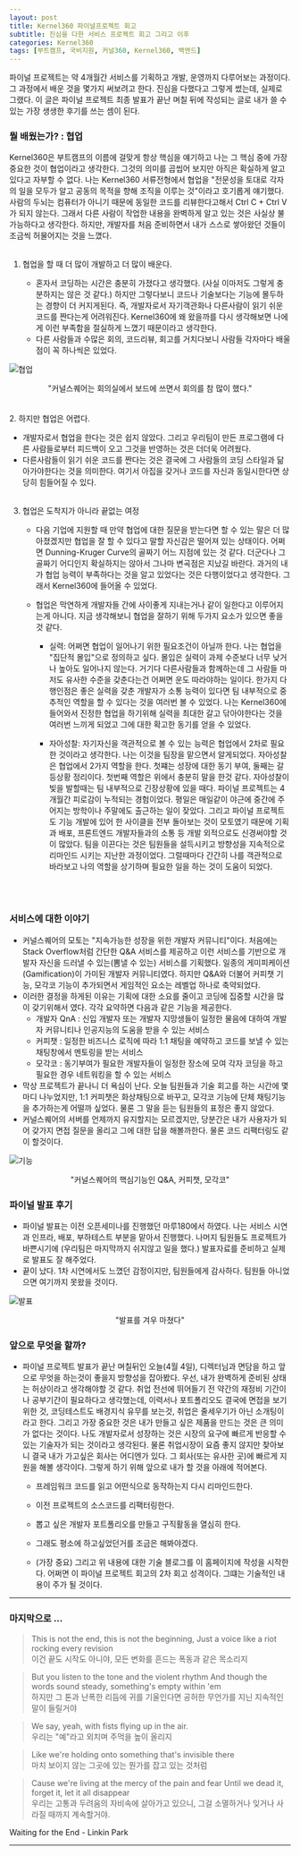 ```yaml
---
layout: post
title: Kernel360 파이널프로젝트 회고
subtitle: 진심을 다한 서비스 프로젝트 회고 그리고 이후
categories: Kernel360
tags: [부트캠프, 국비지원, 커널360, Kernel360, 백엔드]
---
```


파이널 프로젝트는 약 4개월간 서비스를 기획하고 개발, 운영까지 다루어보는 과정이다. 그 과정에서 배운 것을 몇가지 써보려고 한다. 진심을 다했다고 그렇게 썼는데, 실제로 그랬다. 이 글은 파이널 프로젝트 최종 발표가 끝난 며칠 뒤에 작성되는 글로 내가 쓸 수 있는 가장 생생한 후기를 쓰는 셈이 된다.

### 뭘 배웠는가? : 협업

Kernel360은 부트캠프의 이름에 걸맞게 항상 핵심을 얘기하고 나는 그 핵심 중에 가장 중요한 것이 협업이라고 생각한다. 그것의 의미를 곱씹어 보지만 아직은 확실하게 알고있다고 자부할 수 없다. 나는 Kernel360 서류전형에서 협업을 "전문성을 토대로 각자의 일을 모두가 알고 공동의 목적을 향해 조직을 이루는 것"이라고 호기롭게 얘기했다. 사람의 두뇌는 컴퓨터가 아니기 때문에 동일한 코드를 리뷰한다고해서 Ctrl C + Ctrl V가 되지 않는다. 그래서 다른 사람이 작업한 내용을 완벽하게 알고 있는 것은 사실상 불가능하다고 생각한다. 하지만, 개발자를 처음 준비하면서 내가 스스로 쌓아왔던 것들이 조금씩 허물어지는 것을 느꼈다.
<br><br>

1. 협업을 할 때 더 많이 개발하고 더 많이 배운다.

   - 혼자서 코딩하는 시간은 충분히 가졌다고 생각했다. (사실 이마저도 그렇게 충분하지는 않은 것 같다.) 하지만 그렇다보니 코드나 기술보다는 기능에 몰두하는 경향이 더 커지게된다. 즉, 개발자로서 자기객관화나 다른사람이 읽기 쉬운 코드를 짠다는게 어려워진다. Kernel360에 왜 왔을까를 다시 생각해보면 나에게 이런 부족함을 절실하게 느꼈기 때문이라고 생각한다.
   - 다른 사람들과 수많은 회의, 코드리뷰, 회고를 거치다보니 사람들 각자마다 배울점이 꼭 하나씩은 있었다.

![협업](/assets/images/finalproject_cooperation.png)

<center>"커널스퀘어는 회의실에서 보드에 쓰면서 회의를 참 많이 했다."</center>
<br><br>
2. 하지만 협업은 어렵다.

- 개발자로서 협업을 한다는 것은 쉽지 않았다. 그리고 우리팀이 만든 프로그램에 다른 사람들로부터 피드백이 오고 그것을 반영하는 것은 더더욱 어려웠다.
- 다른사람들이 읽기 쉬운 코드를 짠다는 것은 결국에 그 사람들의 코딩 스타일과 닮아가야한다는 것을 의미한다. 여기서 아집을 갖거나 코드를 자신과 동일시한다면 상당히 힘들어질 수 있다.
  <br><br>

3.  협업은 도착지가 아니라 끝없는 여정

    - 다음 기업에 지원할 때 만약 협업에 대한 질문을 받는다면 할 수 있는 말은 더 많아졌겠지만 협업을 잘 할 수 있다고 말할 자신감은 떨어져 있는 상태이다. 어쩌면 Dunning-Kruger Curve의 골짜기 어느 지점에 있는 것 같다. 더군다나 그 골짜기 어디인지 확실하지는 않아서 그나마 변곡점은 지났길 바란다. 과거의 내가 협업 능력이 부족하다는 것을 알고 있었다는 것은 다행이었다고 생각한다. 그래서 Kernel360에 들어올 수 있었다.

    - 협업은 막연하게 개발자들 간에 사이좋게 지내는거나 같이 일한다고 이루어지는게 아니다. 지금 생각해보니 협업을 잘하기 위해 두가지 요소가 있으면 좋을 것 같다.

      - 실력: 어쩌면 협업이 일어나기 위한 필요조건이 아닐까 한다. 나는 협업을 "집단적 몰입"으로 정의하고 싶다. 몰입은 실력이 과제 수준보다 너무 낮거나 높아도 일어나지 않는다. 거기다 다른사람들과 함께하는데 그 사람들 마저도 유사한 수준을 갖춘다는건 어쩌면 운도 따라야하는 일이다. 한가지 다행인점은 좋은 실력을 갖춘 개발자가 소통 능력이 있다면 팀 내부적으로 중추적인 역할을 할 수 있다는 것을 여러번 볼 수 있었다. 나는 Kernel360에 들어와서 진정한 협업을 하기위해 실력을 최대한 갈고 닦아야한다는 것을 여러번 느끼게 되었고 그에 대한 확고한 동기를 얻을 수 있었다.

      - 자아성찰: 자기자신을 객관적으로 볼 수 있는 능력은 협업에서 2차로 필요한 것이라고 생각한다. 나는 이것을 팀장을 맡으면서 알게되었다. 자아성찰은 협업에서 2가지 역할을 한다. 첫쨰는 성장에 대한 동기 부여, 둘째는 갈등상황 정리이다. 첫번째 역할은 위에서 충분히 말을 한것 같다. 자아성찰이 빛을 발할때는 팀 내부적으로 긴장상황에 있을 때다. 파이널 프로젝트는 4개월간 피로감이 누적되는 경험이었다. 평일은 매일같이 야근에 중간에 주어지는 방학이나 주말에도 출근하는 일이 잦았다. 그리고 파이널 프로젝트도 기능 개발에 있어 한 사이클을 전부 돌아보는 것이 모토였기 때문에 기획과 배포, 프론트엔드 개발자들과의 소통 등 개발 외적으로도 신경써야할 것이 많았다. 팀을 이끈다는 것은 팀원들을 설득시키고 방향성을 지속적으로 리마인드 시키는 지난한 과정이었다. 그럴때마다 간간히 나를 객관적으로 바라보고 나의 역할을 상기하며 필요한 일을 하는 것이 도움이 되었다.

      <br><br>

### 서비스에 대한 이야기

- 커널스퀘어의 모토는 "지속가능한 성장을 위한 개발자 커뮤니티"이다. 처음에는 Stack Overflow처럼 간단한 Q&A 서비스를 제공하고 이런 서비스를 기반으로 개발자 자신을 드러낼 수 있는(뽐낼 수 있는) 서비스를 기획했다. 일종의 게미피케이션(Gamification)이 가미된 개발자 커뮤니티였다. 하지만 Q&A와 더불어 커피챗 기능, 모각코 기능이 추가되면서 게임적인 요소는 레벨업 하나로 축약되었다.
- 이러한 결정을 하게된 이유는 기획에 대한 소요를 줄이고 코딩에 집중할 시간을 많이 갖기위해서 였다. 각각 요약하면 다음과 같은 기능을 제공한다.
  - 개발자 QnA : 신입 개발자 또는 개발자 지망생들이 일정한 물음에 대하여 개발자 커뮤니티나 인공지능의 도움을 받을 수 있는 서비스
  - 커피챗 : 일정한 비즈니스 로직에 따라 1:1 채팅을 예약하고 코드를 보낼 수 있는 채팅창에서 멘토링을 받는 서비스
  - 모각코 : 동기부여가 필요한 개발자들이 일정한 장소에 모여 각자 코딩을 하고 필요한 경우 네트워킹을 할 수 있는 서비스
- 막상 프로젝트가 끝나니 더 욕심이 난다. 오늘 팀원들과 기술 회고를 하는 시간에 몇마디 나누었지만, 1:1 커피챗은 화상채팅으로 바꾸고, 모각코 기능에 단체 채팅기능을 추가하는게 어떨까 싶었다. 물론 그 말을 듣는 팀원들의 표정은 좋지 않았다.
- 커널스퀘어의 서버를 언제까지 유지할지는 모르겠지만, 당분간은 내가 사용자가 되어 갖가지 면접 질문을 올리고 그에 대한 답을 해볼까한다. 물론 코드 리팩터링도 같이 할것이다.

![기능](/assets/images/finalproject_functions.PNG)

<center>"커널스퀘어의 핵심기능인 Q&A, 커피챗, 모각코"</center>

### 파이널 발표 후기

- 파이널 발표는 이전 오픈세미나를 진행했던 마루180에서 하였다. 나는 서비스 시연과 인프라, 배포, 부하테스트 부분을 맡아서 진행했다. 나머지 팀원들도 프로젝트가 바쁜시기에 (우리팀은 마지막까지 쉬지않고 일을 했다.) 발표자료를 준비하고 실제로 발표도 잘 해주었다.
- 끝이 났다. 1차 시연에서도 느꼈던 감정이지만, 팀원들에게 감사하다. 팀원들 아니었으면 여기까지 못왔을 것이다.

![발표](/assets/images/finalproject_demonstration.jpg)

<center>"발표를 겨우 마쳤다"</center>

### 앞으로 무엇을 할까?

- 파이널 프로젝트 발표가 끝난 며칠뒤인 오늘(4월 4일), 디렉터님과 면담을 하고 앞으로 무엇을 하는것이 좋을지 방향성을 잡아봤다. 우선, 내가 완벽하게 준비된 상태는 허상이라고 생각해야할 것 같다. 취업 전선에 뛰어들기 전 약간의 재정비 기간이나 공부기간이 필요하다고 생각했는데, 이력서나 포트폴리오도 결국에 면접을 보기 위한 것, 코딩테스트도 배경지식 유무를 보는것, 취업은 줄세우기가 아닌 소개팅이라고 한다. 그리고 가장 중요한 것은 내가 만들고 싶은 제품을 만드는 것은 큰 의미가 없다는 것이다. 나도 개발자로서 성장하는 것은 시장의 요구에 빠르게 반응할 수 있는 기술자가 되는 것이라고 생각된다. 물론 취업시장이 요즘 좋지 않지만 찾아보니 결국 내가 가고싶은 회사는 어디엔가 있다. 그 회사(또는 유사한 곳)에 빠르게 지원을 해볼 생각이다. 그렇게 하기 위해 앞으로 내가 할 것을 아래에 적어본다.

  - 프레임워크 코드를 읽고 어떤식으로 동작하는지 다시 리마인드한다.

  - 이전 프로젝트의 소스코드를 리팩터링한다.

  - 뽑고 싶은 개발자 포트폴리오를 만들고 구직활동을 열심히 한다.

  - 그래도 평소에 하고싶었던거를 조금은 해봐야겠다.

  - (가장 중요) 그리고 위 내용에 대한 기술 블로그를 이 홈페이지에 작성을 시작한다. 어쩌면 이 파이널 프로젝트 회고의 2차 회고 성격이다. 그떄는 기술적인 내용이 주가 될 것이다.

---

### 마지막으로 ...

> This is not the end, this is not the beginning,
> Just a voice like a riot rocking every revision <br>
> 이건 끝도 시작도 아니야, 모든 변화를 흔드는 폭동과 같은 목소리지

> But you listen to the tone and the violent rhythm
> And though the words sound steady, something's empty within 'em <br>
> 하지만 그 톤과 난폭한 리듬에 귀를 기울인다면 공허한 무언가를 지닌 지속적인 말이 들릴거야

> We say, yeah, with fists flying up in the air. <br>
> 우리는 "예"라고 외치며 주먹을 높이 올리지

> Like we're holding onto something that's invisible there <br>
> 마치 보이지 않는 그곳에 있는 뭔가를 잡고 있는 것처럼

> Cause we're living at the mercy of the pain and fear
> Until we dead it, forget it, let it all disappear <br>
> 우리는 고통과 두려움의 자비속에 살아가고 있으니, 그걸 소멸하거나 잊거나 사라질 때까지 계속할거야.

Waiting for the End - Linkin Park

---

